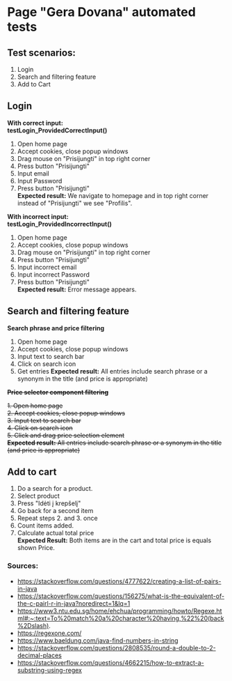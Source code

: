 # Page "Gera Dovana" automated tests

## Test scenarios:

1. Login
2. Search and filtering feature
3. Add to Cart

## Login

**With correct input:**  
**testLogin_ProvidedCorrectInput()**

1. Open home page
2. Accept cookies, close popup windows
3. Drag mouse on "Prisijungti" in top right corner
4. Press button "Prisijungti"
5. Input email
6. Input Password
7. Press button "Prisijungti"  
   **Expected result:** We navigate to homepage and in top right corner instead of "Prisijungti" we see "Profilis".

**With incorrect input:**  
**testLogin_ProvidedIncorrectInput()**

1. Open home page
2. Accept cookies, close popup windows
3. Drag mouse on "Prisijungti" in top right corner
4. Press button "Prisijungti"
5. Input incorrect email
6. Input incorrect Password
7. Press button "Prisijungti"  
   **Expected result:** Error message appears.

## Search and filtering feature

**Search phrase and price filtering**

1. Open home page
2. Accept cookies, close popup windows
3. Input text to search bar
4. Click on search icon  
5. Get entries
   **Expected result:** All entries include search phrase or a synonym in the title (and price is appropriate)

~~**Price selector component filtering**~~

~~1. Open home page~~  
~~2. Accept cookies, close popup windows~~  
~~3. Input text to search bar~~  
~~4. Click on search icon~~  
~~5. Click and drag price selection element~~  
~~**Expected result:** All entries include search phrase or a synonym in the title (and price is appropriate)~~

## Add to cart

1. Do a search for a product.
2. Select product
3. Press "Idėti į krepšelį"
4. Go back for a second item
5. Repeat steps 2. and 3. once
6. Count items added.
7. Calculate actual total price  
   **Expected Result:** Both items are in the cart and total price is equals shown Price.

### Sources:

- https://stackoverflow.com/questions/4777622/creating-a-list-of-pairs-in-java
- https://stackoverflow.com/questions/156275/what-is-the-equivalent-of-the-c-pairl-r-in-java?noredirect=1&lq=1
- https://www3.ntu.edu.sg/home/ehchua/programming/howto/Regexe.html#:~:text=To%20match%20a%20character%20having,%22%20(back%2Dslash).
- https://regexone.com/
- https://www.baeldung.com/java-find-numbers-in-string
- https://stackoverflow.com/questions/2808535/round-a-double-to-2-decimal-places
- https://stackoverflow.com/questions/4662215/how-to-extract-a-substring-using-regex